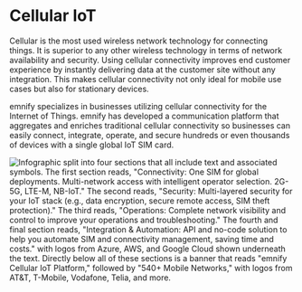 # Cellular IoT

Cellular is the most used wireless network technology for connecting things. 
It is superior to any other wireless technology in terms of network availability and security. 
Using cellular connectivity improves end customer experience by instantly delivering data at the customer site without any integration. 
This makes cellular connectivity not only ideal for mobile use cases but also for stationary devices.

emnify specializes in businesses utilizing cellular connectivity for the Internet of Things. 
emnify has developed a communication platform that aggregates and enriches traditional cellular connectivity so businesses can easily connect, integrate, operate, and secure hundreds or even thousands of devices with a single global IoT SIM card.

![Infographic split into four sections that all include text and associated symbols. The first section reads, "Connectivity: One SIM for global deployments. Multi-network access with intelligent operator selection. 2G-5G, LTE-M, NB-IoT." The second reads, "Security: Multi-layered security for your IoT stack (e.g., data encryption, secure remote access, SIM theft protection)." The third reads, "Operations: Complete network visibility and control to improve your operations and troubleshooting." The fourth and final section reads, "Integration & Automation: API and no-code solution to help you automate SIM and connectivity management, saving time and costs." with logos from Azure, AWS, and Google Cloud shown underneath the text. Directly below all of these sections is a banner that reads "emnify Cellular IoT Platform," followed by "540+ Mobile Networks," with logos from AT&T, T-Mobile, Vodafone, Telia, and more.](assets/infographic-emnify-cellular-iot-platform.png)
